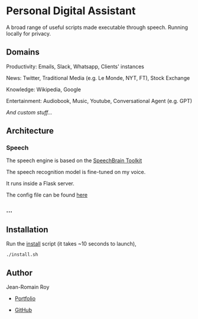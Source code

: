 # Personal Digital Assistant

A broad range of useful scripts made executable through speech. Running locally for privacy. 


## Domains

Productivity:  Emails, Slack, Whatsapp, Clients' instances

News:  Twitter, Traditional Media (e.g. Le Monde, NYT, FT), Stock Exchange

Knowledge:  Wikipedia, Google

Entertainment:  Audiobook, Music, Youtube, Conversational Agent (e.g. GPT)


_And custom stuff..._


## Architecture

### Speech

The speech engine is based on the [SpeechBrain Toolkit](https://speechbrain.github.io/)

The speech recognition model is fine-tuned on my voice. 

It runs inside a Flask server.

The config file can be found [here](./speech/config.py)


### ...


## Installation

Run the [install](./install.sh) script (it takes ~10 seconds to launch), 

    ./install.sh


## Author

Jean-Romain Roy

- [Portfolio](https://jeanromainroy.com/)

- [GitHub](https://github.com/jeanromainroy)

